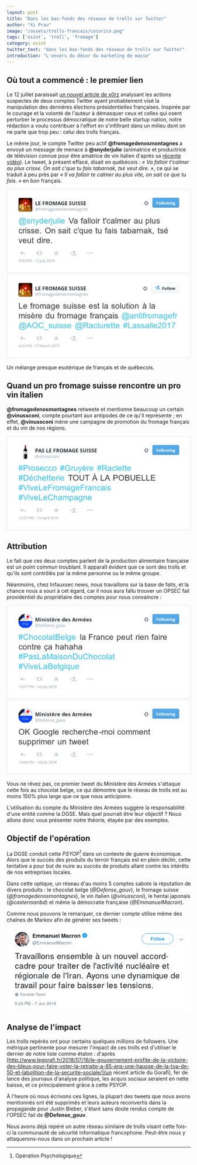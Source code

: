 ```yaml
---
layout: post
title: "Dans les bas-fonds des réseaux de trolls sur Twitter"
author: "Xi Prau"
image: "/assets/trolls-francais/cocorico.png"
tags: ['osint', 'troll', 'fromage']
category: osint
twitter_text: "dans les bas-fonds des réseaux de trolls sur Twitter"
introduction: "L'envers du décor du marketing de masse"
---
```


## Où tout a commencé : le premier lien

Le 12 juillet paraissait
[un nouvel article de x0rz](https://blog.0day.rocks/uncovering-foreign-trolls-trying-to-influence-french-elections-on-twitter-a78a8c12953)
analysant les actions suspectes de deux comptes Twitter ayant probablement visé
la manipulation des dernières élections présidentielles françaises. Inspirée
par le courage et la volonté de l'auteur à démasquer ceux et celles qui osent
perturber le processus démocratique de notre belle startup nation, notre
rédaction a voulu contribuer à l'effort en s'infiltrant dans un milieu dont on
ne parle que trop peu : celui des trolls français.

Le même jour, le compte Twitter peu actif **@fromagedenosmontagnes**
a envoyé un message de menace à **@snyderjulie** (animatrice et productrice de
télévision connue pour être amatrice de vin italien d'après sa
[récente vidéo](https://www.youtube.com/watch?v=fZWaFIVpNYc)). Le tweet, à
présent effacé, disait en québécois : *« Va falloir t'calmer au plus crisse. On
sait c'que tu fais tabarnak, tsé veut dire. »*, ce qui se traduit à peu près
par *« Il va falloir te calmer au plus vite, on sait ce que tu fais. »* en bon
français.

![Julie](/assets/trolls-francais/snyderjulie.png)
![Et Jean Lassalle](/assets/trolls-francais/lassalle.png)

Un mélange presque esotérique de français et de québecois.

## Quand un pro fromage suisse rencontre un pro vin italien

**@fromagedenosmontagnes** retweete et mentionne beaucoup un certain
**@vinussconi**, compte pourtant aux antipodes de ce qu'il représente ; en
effet, **@vinussconi** mène une campagne de promotion du fromage français et
du vin de nos régions.

![VIVE LE VIN](/assets/trolls-francais/vinussconi.png)

## Attribution

Le fait que ces deux comptes parlent de la production alimentaire française est
un point commun troublant. Il apparaît évident que ce sont des trolls et qu'ils
sont contrôlés par la même personne ou le même groupe.

Néanmoins, chez Infauxsec news, nous travaillons sur la base de faits, et la
chance nous a souri à cet égard, car il nous aura fallu trouver un OPSEC fail
providentiel du propriétaire des comptes pour nous convaincre :

![BONJOUR CHOCOLAT](/assets/trolls-francais/chocolat.png)
![ALLO GOOGLE CER CHIEN](/assets/trolls-francais/google.png)

Vous ne rêvez pas, ce premier tweet du Ministère des Armées s'attaque cette
fois au chocolat belge, ce qui démontre que le réseau de trolls est au moins
150% plus large que ce que nous anticipions.

L'utilisation du compte du Ministère des Armées suggère la responsabilité d'une
entité comme la DGSE. Mais quel pourrait être leur objectif ? Nous allons donc
vous présenter notre théorie, étayée par des exemples.

## Objectif de l'opération

La DGSE conduit cette *PSYOP*[^1] dans un contexte de guerre économique. Alors
que le succès des produits du terroir français est en plein déclin, cette
tentative a pour but de nuire au succès de produits allant contre les
intérêts de nos entreprises locales.

Dans cette optique, un réseau d'au moins 5 comptes sabote la réputation de
divers produits : le chocolat belge (*@Defense_gouv*), le fromage
suisse (*@fromagedenosmontagnes*), le vin italien (*@vinussconi*), le hentai
japonais (*@castermanbd*) et même la démocratie française (*@EmmanuelMacron*).

Comme nous pouvons le remarquer, ce dernier compte utilise même des chaînes de
Markov afin de générer ses tweets :

![Democratie](/assets/trolls-francais/macron.png)

## Analyse de l'impact

Les trolls repérés ont pour certains quelques millions de followers. Une
métrique pertinente pour mesurer l'impact de ces trolls est d'utiliser le
dernier de notre liste comme étalon : d'après
[http://www.legorafi.fr/2018/07/16/le-gouvernement-profite-de-la-victoire-des-bleus-pour-faire-voter-la-retraite-a-85-ans-une-hausse-de-la-tva-de-50-et-labolition-de-la-securite-sociale/](un
récent article du Gorafi), fer de lance des journaux d'analyse politique, les
acquis sociaux seraient en nette baisse, et ce principalement grâce à cette
PSYOP.

À l'heure où nous écrivons ces lignes, la plupart des tweets que nous avons
mentionnés ont été supprimés et leurs auteurs reconvertis dans la propagande
pour Justin Bieber, s'étant sans doute rendus compte de l'OPSEC fail de
**@Defense_gouv**.

Nous avons déjà repéré un autre réseau similaire de trolls visant cette fois-ci
la communauté de sécurité informatique francophone. Peut-être nous y
attaquerons-nous dans un prochain article !

[^1]: Opération Psychologique

